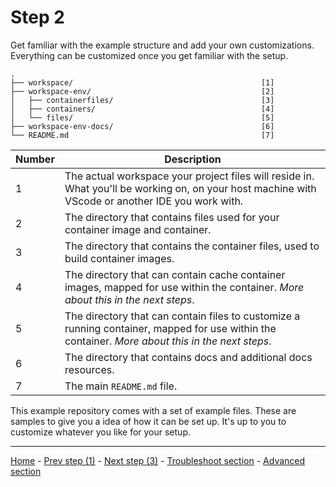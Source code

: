 # Step 2

Get familiar with the example structure and add your own customizations.
Everything can be customized once you get familiar with the setup.

```text
.
├── workspace/                                          [1]
├── workspace-env/                                      [2]
│   ├── containerfiles/                                 [3]
│   ├── containers/                                     [4]
│   └── files/                                          [5]
├── workspace-env-docs/                                 [6]
└── README.md                                           [7]
```

| Number | Description |
|--------|-------------|
| 1 | The actual workspace your project files will reside in. What you'll be working on, on your host machine with VScode or another IDE you work with. |
| 2 | The directory that contains files used for your container image and container. |
| 3 | The directory that contains the container files, used to build container images. |
| 4 | The directory that can contain cache container images, mapped for use within the container. *More about this in the next steps*. |
| 5 | The directory that can contain files to customize a running container, mapped for use within the container. *More about this in the next steps*. |
| 6 | The directory that contains docs and additional docs resources. |
| 7 | The main `README.md` file. |

This example repository comes with a set of example files. These are samples to 
give you a idea of how it can be set up. It's up to you to customize whatever
you like for your setup.

---

[Home](../README.md) - [Prev step (1)](usage-step1.md) - [Next step (3)](usage-step3.md) - [Troubleshoot section](troubleshoot.md) - [Advanced section](advanced.md)